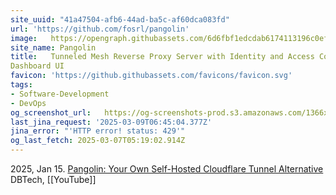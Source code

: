 ```yaml
---
site_uuid: "41a47504-afb6-44ad-ba5c-af60dca083fd"
url: 'https://github.com/fosrl/pangolin'
image:   https://opengraph.githubassets.com/6d6fbf1edcdab6174113196c0efb8ec9f59e37236e9a4357487b03c4877a1744/fosrl/pangolin
site_name: Pangolin
title:   Tunneled Mesh Reverse Proxy Server with Identity and Access Control and
Dashboard UI
favicon: 'https://github.githubassets.com/favicons/favicon.svg'
tags:
- Software-Development
- DevOps
og_screenshot_url:   https://og-screenshots-prod.s3.amazonaws.com/1366x768/80/false/ed18eba8969efaf5fdb7425a56a7a0e85fbb996a56afc5d3bd51cbc89f946ed1.jpeg
last_jina_request: '2025-03-09T06:45:04.377Z'
jina_error: "'HTTP error! status: 429'"
og_last_fetch: 2025-03-07T05:19:02.914Z
---
```



2025, Jan 15. [Pangolin: Your Own Self-Hosted Cloudflare Tunnel Alternative](https://youtu.be/a-a-Xk1hXBQ?si=DBMvyI3u3X3j-Hz2) DBTech, [[YouTube]]
